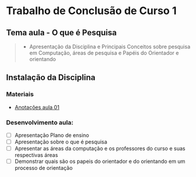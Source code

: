# Trabalho de Conclusão de Curso 1
## Tema aula - O que é Pesquisa

>  * Apresentação da Disciplina e Principais Conceitos sobre pesquisa em Computação, áreas de pesquisa e Papéis do Orientador e orientando


## Instalação da Disciplina

### Materiais

- [Anotações aula 01](aula01_introducao_pesquisa.pdf)

### Desenvolvimento aula: 

- [ ]  Apresentação Plano de ensino
- [ ]  Apresentação sobre o que é pesquisa
- [ ]  Apresentar as áreas da computação e os professores do curso e suas respectivas áreas
- [ ]  Demonstrar quais são os papeis do orientador e do orientando em um processo de orientação
